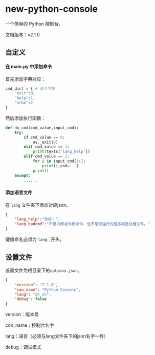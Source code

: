 # new-python-console

一个简单的 Python 控制台。

文档版本：v2.1.0

## 自定义

#### 在 main.py 中添加命令

首先添加字典对应：

```python
cmd_dict = { # 命令字典
    "exit":0,
    "help":1,
    "echo":2
}
```

然后添加执行函数：

```python
def do_cmd(cmd_value,input_cmd):
    try:
        if cmd_value == 0:
            os._exit(0)
        elif cmd_value == 1:
            print(texts['lang_help'])
        elif cmd_value == 2:
            for i in input_cmd[1:]:
                print(i,end=' ')
            print()
    except:
        ......
```

#### 添加语言文件

在 `lang` 文件夹下添加对应json。

```json
{
    "lang_help":"你好！",
    "lang_badcmd":"不是内部或外部命令，也不是可运行的程序或批处理文件。"
}
```

键值命名必须为 `lang_` 开头。

## 设置文件

设置文件为根目录下的`options.json`。

```json
{
    "version": "2.1.0",
    "con_name": "Python Console",
    "lang": "zh_cn",
    "debug": false
}
```

version：版本号

con_name：控制台名字

lang：语言（必须与lang文件夹下的json名字一样）

debug：调试模式
